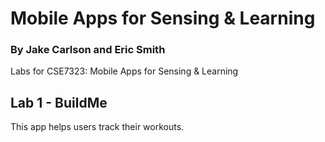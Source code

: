 # Mobile Apps for Sensing & Learning
### By Jake Carlson and Eric Smith

Labs for CSE7323: Mobile Apps for Sensing & Learning

## Lab 1 - BuildMe
This app helps users track their workouts.
